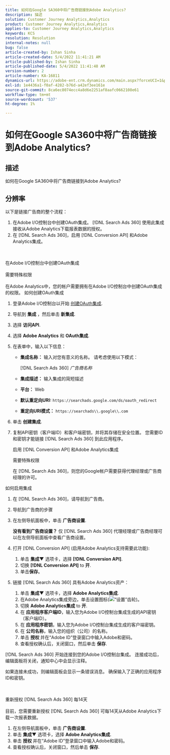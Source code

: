 ```yaml
---
title: 如何在Google SA360中将广告商链接到Adobe Analytics?
description: 描述
solution: Customer Journey Analytics,Analytics
product: Customer Journey Analytics,Analytics
applies-to: Customer Journey Analytics,Analytics
keywords: KCS
resolution: Resolution
internal-notes: null
bug: false
article-created-by: Ishan Sinha
article-created-date: 5/4/2022 11:41:21 AM
article-published-by: Ishan Sinha
article-published-date: 5/4/2022 11:41:48 AM
version-number: 2
article-number: KA-16811
dynamics-url: https://adobe-ent.crm.dynamics.com/main.aspx?forceUCI=1&pagetype=entityrecord&etn=knowledgearticle&id=2e22a71b-9fcb-ec11-a7b5-6045bd00db25
exl-id: 1e4436a1-f0af-4282-b76d-a42ef3ee161e
source-git-commit: 8ca6ec8074ecc4a8d6e2251af8aafc0662108e61
workflow-type: tm+mt
source-wordcount: '537'
ht-degree: 1%

---
```


# 如何在Google SA360中将广告商链接到Adobe Analytics?

## 描述


如何在Google SA360中将广告商链接到Adobe Analytics?


## 分辨率


以下是链接广告商的整个流程：

1. 在Adobe I/O控制台中创建OAuth集成。 [!DNL Search Ads 360] 使用此集成接收从Adobe Analytics下载报表数据的授权。
1. 在 [!DNL Search Ads 360]，启用 [!DNL Conversion API] 和Adobe Analytics集成。

<br><br>在Adobe I/O控制台中创建OAuth集成<br><br>需要特殊权限<br><br>
在Adobe Analytics中，您的帐户需要拥有在Adobe I/O控制台中创建OAuth集成的权限。
如何创建OAuth集成
1. 登录Adobe I/O控制台以开始 [创建OAuth集成](https://www.adobe.io/authentication/auth-methods.html#!AdobeDocs/adobeio-auth/master/AuthenticationOverview/OAuthIntegration.md).
1. 导航到 <b>集成</b> ，然后单击 <b>新集成</b>.
1. 选择 <b>访问API</b>.
1. 选择 <b>Adobe Analytics</b> 和 <b>OAuth集成</b>.
1. 在表单中，输入以下信息：
   - <b>集成名称：</b> 输入对您有意义的名称。 请考虑使用以下模式：

      [!DNL Search Ads 360] *广告商名称*

   - <b>集成描述：</b> 输入集成的简短描述
   - <b>平台：</b> Web
   - <b>默认重定向URI:</b> `https://searchads.google.com/ds/oauth_redirect`
   - <b>重定向URI模式：</b> `https://searchads\\.google\\.com`

1. 单击 <b>创建集成</b>.
1. 复制API密钥（客户端ID）和客户端密钥，并将其存储在安全位置。 您需要ID和密钥才能链接 [!DNL Search Ads 360] 到此应用程序。

   启用 [!DNL Conversion API] 和Adobe Analytics集成

   需要特殊权限

   在 [!DNL Search Ads 360]，则您的Google帐户需要获得代理经理或广告商经理的许可。

如何启用集成

1. 在 [!DNL Search Ads 360]，请导航到广告商。
1. 导航到广告商的步骤
1. 在左侧导航面板中，单击 <b>广告商设置</b>.

   <b>没有看到广告商设置？</b> 仅 [!DNL Search Ads 360] 代理经理或广告商经理可以在左侧导航面板中查看广告商设置。

1. 打开 [!DNL Conversion API] (启用Adobe Analytics支持需要此功能):

   1. 单击 <b>集成▼</b> 选项卡，选择 <b>[!DNL Conversion API]</b>.
   1. 切换 <b>[!DNL Conversion API]</b> to <b>开</b>.
   1. 单击<b>保存</b>。

1. 链接 [!DNL Search Ads 360] 具有Adobe Analytics资产：

   1. 单击 <b>集成▼</b> 选项卡，选择 <b>Adobe Analytics集成</b>.
   1. 在Adobe Analytics集成旁边，单击设置图标(![“设置”齿轮](https://lh3.googleusercontent.com/epGzW5mbor9RE_qz89J5G7pIHHCI0kfzQSMglH7hxWZlWkyoRtS1urgdIttMd71uOtk=w18 "“设置”齿轮"))。
   1. 切换 <b>Adobe Analytics集成</b> to <b>开</b>.
   1. 在 <b>应用程序客户端ID</b>，输入您为Adobe I/O控制台集成生成的API密钥（客户端ID）。
   1. 在 <b>应用程序密钥</b>，输入您为Adobe I/O控制台集成生成的客户端密钥。
   1. 在 <b>公司名称</b>，输入您的组织（公司）的名称。
   1. 单击 <b>授权 </b>并在“Adobe ID”登录窗口中输入Adobe和密码。
   1. 查看授权确认后，关闭窗口，然后单击 <b>保存</b>.

[!DNL Search Ads 360] 开始连接到您的Adobe I/O控制台集成。 连接成功后，编辑面板将关闭，通知中心中会显示注释。

如果连接未成功，则编辑面板会显示一条错误消息。 确保输入了正确的应用程序ID和密钥。

<br><br>重新授权 [!DNL Search Ads 360] 每14天<br><br>
目前，您需要重新授权 [!DNL Search Ads 360] 可每14天从Adobe Analytics下载一次报表数据。

1. 在左侧导航面板中，单击 <b>广告商设置</b>.
1. 单击 <b>集成▼</b> 选项卡，选择 <b>Adobe Analytics集成</b>.
1. 单击 <b>授权 </b>并在“Adobe ID”登录窗口中输入Adobe和密码。
1. 查看授权确认后，关闭窗口，然后单击 <b>保存</b>.
